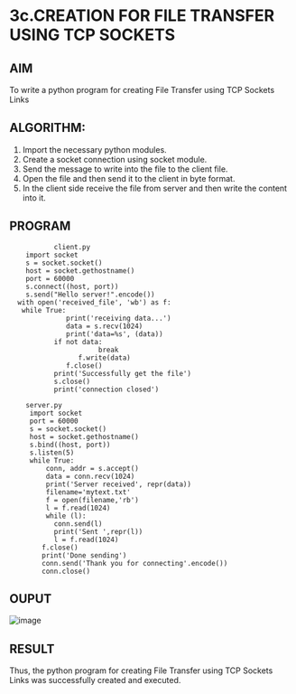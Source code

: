 # 3c.CREATION FOR FILE TRANSFER USING TCP SOCKETS
## AIM
To write a python program for creating File Transfer using TCP Sockets Links
## ALGORITHM:
1. Import the necessary python modules.
2. Create a socket connection using socket module.
3. Send the message to write into the file to the client file.
4. Open the file and then send it to the client in byte format.
5. In the client side receive the file from server and then write the content into it.
## PROGRAM
               client.py
        import socket 
        s = socket.socket() 
        host = socket.gethostname() 
        port = 60000 
        s.connect((host, port)) 
        s.send("Hello server!".encode()) 
      with open('received_file', 'wb') as f: 
       while True: 
                  print('receiving data...') 
                  data = s.recv(1024) 
                  print('data=%s', (data)) 
               if not data: 
                          break 
                     f.write(data) 
                  f.close() 
               print('Successfully get the file') 
               s.close() 
               print('connection closed')

        server.py
         import socket                    
         port = 60000                    
         s = socket.socket()              
         host = socket.gethostname()      
         s.bind((host, port))              
         s.listen(5)                      
         while True: 
             conn, addr = s.accept()      
             data = conn.recv(1024) 
             print('Server received', repr(data)) 
             filename='mytext.txt' 
             f = open(filename,'rb') 
             l = f.read(1024) 
             while (l): 
               conn.send(l) 
               print('Sent ',repr(l)) 
               l = f.read(1024) 
            f.close() 
            print('Done sending') 
            conn.send('Thank you for connecting'.encode()) 
            conn.close()
## OUPUT
![image](https://github.com/user-attachments/assets/846d829c-a9aa-4e72-9e5b-ff7050a260c9)

## RESULT
Thus, the python program for creating File Transfer using TCP Sockets Links was 
successfully created and executed.
